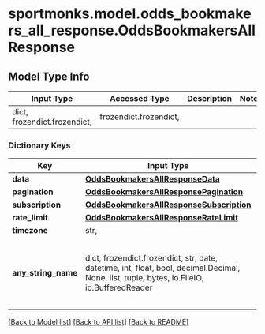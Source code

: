 # sportmonks.model.odds_bookmakers_all_response.OddsBookmakersAllResponse

## Model Type Info
Input Type | Accessed Type | Description | Notes
------------ | ------------- | ------------- | -------------
dict, frozendict.frozendict,  | frozendict.frozendict,  |  | 

### Dictionary Keys
Key | Input Type | Accessed Type | Description | Notes
------------ | ------------- | ------------- | ------------- | -------------
**data** | [**OddsBookmakersAllResponseData**](OddsBookmakersAllResponseData.md) | [**OddsBookmakersAllResponseData**](OddsBookmakersAllResponseData.md) |  | [optional] 
**pagination** | [**OddsBookmakersAllResponsePagination**](OddsBookmakersAllResponsePagination.md) | [**OddsBookmakersAllResponsePagination**](OddsBookmakersAllResponsePagination.md) |  | [optional] 
**subscription** | [**OddsBookmakersAllResponseSubscription**](OddsBookmakersAllResponseSubscription.md) | [**OddsBookmakersAllResponseSubscription**](OddsBookmakersAllResponseSubscription.md) |  | [optional] 
**rate_limit** | [**OddsBookmakersAllResponseRateLimit**](OddsBookmakersAllResponseRateLimit.md) | [**OddsBookmakersAllResponseRateLimit**](OddsBookmakersAllResponseRateLimit.md) |  | [optional] 
**timezone** | str,  | str,  |  | [optional] 
**any_string_name** | dict, frozendict.frozendict, str, date, datetime, int, float, bool, decimal.Decimal, None, list, tuple, bytes, io.FileIO, io.BufferedReader | frozendict.frozendict, str, BoolClass, decimal.Decimal, NoneClass, tuple, bytes, FileIO | any string name can be used but the value must be the correct type | [optional]

[[Back to Model list]](../../README.md#documentation-for-models) [[Back to API list]](../../README.md#documentation-for-api-endpoints) [[Back to README]](../../README.md)

